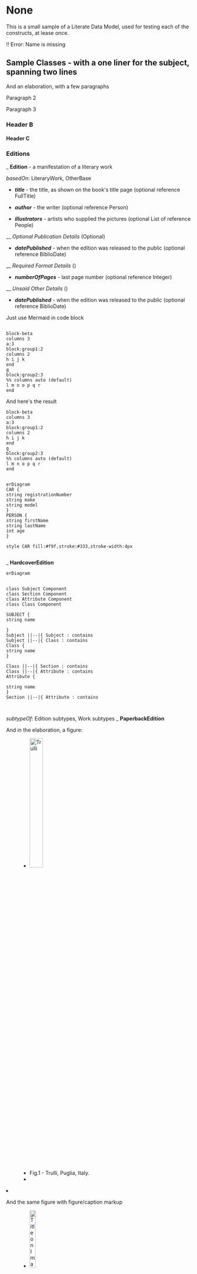 # None

This is a small sample of a Literate Data Model, used for testing each of the
constructs, at lease once.



!! Error: Name is missing

## Sample Classes - with a one liner for the subject, spanning two lines

And an elaboration, with a few paragraphs


Paragraph 2


Paragraph 3


### Header B

#### Header C

### Editions

_ **Edition** - a manifestation of a literary work

_basedOn_: LiteraryWork, OtherBase
- ***title*** - the title, as shown on the book's title page (optional reference
FullTitle)

- ***author*** - the writer (optional reference Person)

- ***illustrators*** - artists who supplied the pictures (optional List of
reference People)

__ _Optional Publication Details_ (Optional)

- ***datePublished*** - when the edition was released to the public (optional
reference BiblioDate)

__ _Required Format Details_ ()

- ***numberOfPages*** - last page number (optional reference Integer)

__ _Unsaid Other Details_ ()

- ***datePublished*** - when the edition was released to the public (optional
reference BiblioDate)

Just use Mermaid in code block


``` notmermaid

block-beta
columns 3
a:3
block:group1:2
columns 2
h i j k
end
g
block:group2:3
%% columns auto (default)
l m n o p q r
end

```

And here's the result


```mermaid
block-beta
columns 3
a:3
block:group1:2
columns 2
h i j k
end
g
block:group2:3
%% columns auto (default)
l m n o p q r
end
```

``` mermaid

erDiagram
CAR {
string registrationNumber
string make
string model
}
PERSON {
string firstName
string lastName
int age
}

style CAR fill:#f9f,stroke:#333,stroke-width:4px


```

_ **HardcoverEdition**

``` mermaid
erDiagram


class Subject Component
class Section Component
class Attribute Component
class Class Component

SUBJECT {
string name

}
Subject ||--|{ Subject : contains
Subject ||--|{ Class : contains
Class {
string name
}

Class ||--|{ Section : contains
Class ||--|{ Attribute : contains
Attribute {

string name
}
Section ||--|{ Attribute : contains



```

_subtypeOf_: Edition subtypes, Work subtypes
_ **PaperbackEdition**

And in the elaboration, a figure:


<figure title="Title on the Figure tag">

+ <img src="../hard_assets/FMKNYIDFrontIMG_1141.jpg" alt="Trulli" style="width:30%">

+ <figcaption>Fig.1 - Trulli, Puglia, Italy.</figcaption>

+ </figure>

+ And the same figure with figure/caption markup


<figure >

+ <img src="../hard_assets/FMKNYIDFrontIMG_1141.jpg" title="Title on Image" style="width:20%">

+ <figcaption>My Non-Drivers License</figcaption>

+ </figure>

+ and a list of codes


```csv
eFormat, Description
E-Book, 'Kindle or Apple books - etc'
PDF, formatted for printing and direct delivery

```

_subtypeOf_: Edition byFormat, Work bySomethingElse
_ **ElectronicEdition**

_subtypeOf_: Edition subtypes
- ***eFormat*** - the precise medium for the electronic edition (optional
reference Code)

```csv
eFormat, Description
E-Book, 'Kindle or Apple books - etc'
PDF, formatted for printing and direct delivery

```

Code Type: **EBookFormat** - the precise medium for the electronic edition

```csv
Format, Description
E-Book, 'Kindle or Apple books - etc'
PDF, formatted for printing and direct delivery

```

_isValueType_: True
### Addresses

Value Type: **Address** - a US Street address

_isValueType_: True
- ***streetAddress*** - usually the street and number (optional reference Text)

- ***streetAddress*** - usually the apartment or unit number (optional reference
Text)

- ***city*** (optional reference UsCity)

- ***state*** (optional reference UsState)

__ _Full Zip Code_ ()

- ***mainZipCode*** (optional reference RequiredNumber)

Must be: 5 digits
- ***preciseZipCode*** (optional reference OptionaNumberl)

Must be: 4 digits
## Next steps

### Clean up

* Name parsing

+ * value types

+ * Rendering code blocks. capture language

+ * Subtypings - exclusive, exhaustive

+ * Data types with reference/value and cardinality

+ * Optional on Attribute Section


### Complete

* Code types

+ * And data block


### Validation

* cycles

+ * references to classes, subtypings

+ * references to attributes


### Flesh out

* Subtypes, subtypings

+ * inverse attributes

+ * Overrides what

+ * explicit for data type value/reference


### Futures

* Diagrams


## Tests to include

### Headers

Notice that, here, asterisks are used for lists and embedded list, so the items
won't be confused with attributes


* Subject - w/ one-liner

+ * Class one-liner?, Value Type

+ * Attribute Section - optional?

+ * Attribute Header

+ **  with and without one-liners

+ ** with and without data type expressions

+ * Formulas, derivation, default, constraint

+ * Annotations


### Name tests Variations Styling Anchors

In:
### Class clauses

* Plural

+ * Abbreviation

+ * Subtype of

+ * Based on

+ * Where

+ * Diagnostics

+ * Annotations


Fleshed in

+ * Subtypes, subtypings

+ * Dependents

+ * Ancestors

+ *


### Attribute clauses

* Data type

+ * Default

+ * Derivation

+ * Constraint

+ * Required/optional - if/unless


Fleshed in

+ * overrides

+ * inverse of


### Constraints and derivations

## More Tests needed

### Formula Tester English OCL Message Severity

### Data types

* Base Type. Reference vs Value

+ * List, set, mapping types

+ * Nested operators


_ **LiteraryWork**

- ***firstEdition*** - a home for the data type clauses (optional List of
reference Edition)

_ **Edition** - to try more complex data types

- ***author*** - assuming just one

- ***artists*** - allowing for multiple

- ***contributors***

constrain note: constraints take annotations which may span
defaul note: defaults take annotations
derivatio note: derivations take annotations
### Data type clauses

* Optionality

+ * Cardinality


## Elaborations

### Paragraphs

Unindented paragraph.

+ and not on next line and many subsequent lines

+ and not on next line and many subsequent lines

+ and not on next line and many subsequent lines

+ and not on next line and many subsequent lines

+ and not on next line and many subsequent lines

+ and not on next line and many subsequent lines


Indented paragraph.

+ and not on next line and many subsequent lines

+ and not on next line and many subsequent lines

+ and not on next line and many subsequent lines

+ and not on next line and many subsequent lines

+ and not on next line and many subsequent lines

+ and not on next line and many subsequent lines


### Lists indented lists

### Code blocks with language

### Block quotes

> paragraph with angle before first line

+ and not on next line and many subsequent lines

+ and not on next line and many subsequent lines

+ and not on next line and many subsequent lines

+ and not on next line and many subsequent lines

+ and not on next line and many subsequent lines

+ and not on next line and many subsequent lines


> parag with angles on every line

+ > next line

+ > next line


Nested block quotes


> paragraph with angle before first line

+ and not on next line and many subsequent lines

+ and not on next line and many subsequent lines

+ and not on next line and many subsequent lines

+ and not on next line and many subsequent lines

+ and not on next line and many subsequent lines

+ and not on next line and many subsequent lines

+ >> Nested goes here

+ and not on next line and many subsequent lines

+ and not on next line and many subsequent lines

+ and not on next line and many subsequent lines

+ and not on next line and many subsequent lines

+ and not on next line and many subsequent lines

+ and not on next line and many subsequent lines


### Pseudo admonitions

This is a: warning: Don't do that
### Markdown code blocks

```markdown
This is some text, with indented lists
- Item
- Item2
- Item 3
- Item a
- Item b
- Item c
```

### Code Tables - CSV Codeblock So. This is the **one to use to enter codes**,
lists of annotations, etc

```csv
Pos, Date, Name, Price
1, 2023-09-28, Spices, 150$
2, 2023-02-29, Shovel, 1.25$
```

### HTML code center This should be centered center

### Comments

Here's a paragraph that will be visible.

+ (Hard to see what's required: blank lines?]


[This is a comment that will be hidden.]: #


[This is a comment] #


[This is a comment that will be hidden.]: #


And here's another paragraph that's visible.


## Diagrams

### Figures

1. First item


